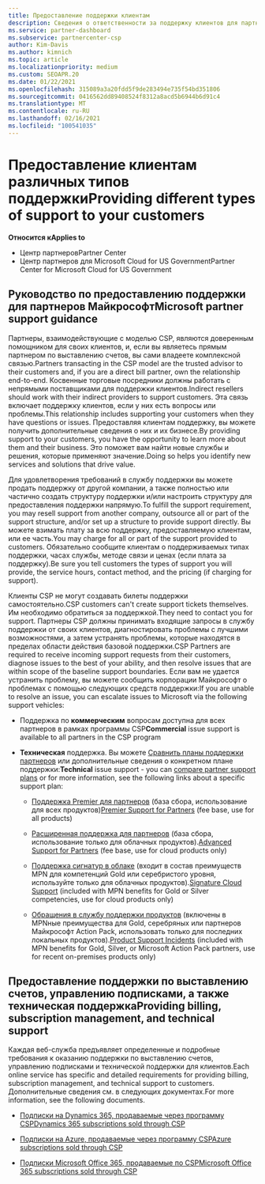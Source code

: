 ```yaml
---
title: Предоставление поддержки клиентам
description: Сведения о ответственности за поддержку клиентов для партнеров в программе CSP. Рассматривается поддержка выставления счетов, управления подписками и технических проблем.
ms.service: partner-dashboard
ms.subservice: partnercenter-csp
author: Kim-Davis
ms.author: kimnich
ms.topic: article
ms.localizationpriority: medium
ms.custom: SEOAPR.20
ms.date: 01/22/2021
ms.openlocfilehash: 315089a3a20fdd5f9de283494e735f54bd351806
ms.sourcegitcommit: 0416562dd89408524f8312a8acd5b6944b6d91c4
ms.translationtype: MT
ms.contentlocale: ru-RU
ms.lasthandoff: 02/16/2021
ms.locfileid: "100541035"
---
```

# <a name="providing-different-types-of-support-to-your-customers"></a><span data-ttu-id="e531a-104">Предоставление клиентам различных типов поддержки</span><span class="sxs-lookup"><span data-stu-id="e531a-104">Providing different types of support to your customers</span></span>

<span data-ttu-id="e531a-105">**Относится к**</span><span class="sxs-lookup"><span data-stu-id="e531a-105">**Applies to**</span></span>

-  <span data-ttu-id="e531a-106">Центр партнеров</span><span class="sxs-lookup"><span data-stu-id="e531a-106">Partner Center</span></span>
-  <span data-ttu-id="e531a-107">Центр партнеров для Microsoft Cloud for US Government</span><span class="sxs-lookup"><span data-stu-id="e531a-107">Partner Center for Microsoft Cloud for US Government</span></span>


## <a name="microsoft-partner-support-guidance"></a><span data-ttu-id="e531a-108">Руководство по предоставлению поддержки для партнеров Майкрософт</span><span class="sxs-lookup"><span data-stu-id="e531a-108">Microsoft partner support guidance</span></span>

<span data-ttu-id="e531a-109">Партнеры, взаимодействующие с моделью CSP, являются доверенным помощником для своих клиентов, и, если вы являетесь прямым партнером по выставлению счетов, вы сами владеете комплексной связью.</span><span class="sxs-lookup"><span data-stu-id="e531a-109">Partners transacting in the CSP model are the trusted advisor to their customers and, if you are a direct bill partner, own the relationship end-to-end.</span></span> <span data-ttu-id="e531a-110">Косвенные торговые посредники должны работать с непрямыми поставщиками для поддержки клиентов.</span><span class="sxs-lookup"><span data-stu-id="e531a-110">Indirect resellers should work with their indirect providers to support customers.</span></span> <span data-ttu-id="e531a-111">Эта связь включает поддержку клиентов, если у них есть вопросы или проблемы.</span><span class="sxs-lookup"><span data-stu-id="e531a-111">This relationship includes supporting your customers when they have questions or issues.</span></span> <span data-ttu-id="e531a-112">Предоставляя клиентам поддержку, вы можете получить дополнительные сведения о них и их бизнесе.</span><span class="sxs-lookup"><span data-stu-id="e531a-112">By providing support to your customers, you have the opportunity to learn more about them and their business.</span></span> <span data-ttu-id="e531a-113">Это поможет вам найти новые службы и решения, которые применяют значение.</span><span class="sxs-lookup"><span data-stu-id="e531a-113">Doing so helps you identify new services and solutions that drive value.</span></span>

<span data-ttu-id="e531a-114">Для удовлетворения требований в службу поддержки вы можете продать поддержку от другой компании, а также полностью или частично создать структуру поддержки и/или настроить структуру для предоставления поддержки напрямую.</span><span class="sxs-lookup"><span data-stu-id="e531a-114">To fulfill the support requirement, you may resell support from another company, outsource all or part of the support structure, and/or set up a structure to provide support directly.</span></span> <span data-ttu-id="e531a-115">Вы можете взимать плату за всю поддержку, предоставляемую клиентам, или ее часть.</span><span class="sxs-lookup"><span data-stu-id="e531a-115">You may charge for all or part of the support provided to customers.</span></span> <span data-ttu-id="e531a-116">Обязательно сообщите клиентам о поддерживаемых типах поддержки, часах службы, методе связи и ценах (если плата за поддержку).</span><span class="sxs-lookup"><span data-stu-id="e531a-116">Be sure you tell customers the types of support you will provide, the service hours, contact method, and the pricing (if charging for support).</span></span>

<span data-ttu-id="e531a-117">Клиенты CSP не могут создавать билеты поддержки самостоятельно.</span><span class="sxs-lookup"><span data-stu-id="e531a-117">CSP customers can't create support tickets themselves.</span></span> <span data-ttu-id="e531a-118">Им необходимо обратиться за поддержкой.</span><span class="sxs-lookup"><span data-stu-id="e531a-118">They need to contact you for support.</span></span> <span data-ttu-id="e531a-119">Партнеры CSP должны принимать входящие запросы в службу поддержки от своих клиентов, диагностировать проблемы с лучшими возможностями, а затем устранять проблемы, которые находятся в пределах области действия базовой поддержки.</span><span class="sxs-lookup"><span data-stu-id="e531a-119">CSP Partners are required to receive incoming support requests from their customers, diagnose issues to the best of your ability, and then resolve issues that are within scope of the baseline support boundaries.</span></span> <span data-ttu-id="e531a-120">Если вам не удается устранить проблему, вы можете сообщить корпорации Майкрософт о проблемах с помощью следующих средств поддержки:</span><span class="sxs-lookup"><span data-stu-id="e531a-120">If you are unable to resolve an issue, you can escalate issues to Microsoft via the following support vehicles:</span></span>

- <span data-ttu-id="e531a-121">Поддержка по **коммерческим** вопросам доступна для всех партнеров в рамках программы CSP</span><span class="sxs-lookup"><span data-stu-id="e531a-121">**Commercial** issue support is available to all partners in the CSP program</span></span>

- <span data-ttu-id="e531a-122">**Техническая** поддержка. Вы можете [Сравнить планы поддержки партнеров](https://partner.microsoft.com/support/partnersupport) или дополнительные сведения о конкретном плане поддержки:</span><span class="sxs-lookup"><span data-stu-id="e531a-122">**Technical** issue support - you can [compare partner support plans](https://partner.microsoft.com/support/partnersupport) or for more information, see the following links  about a specific support plan:</span></span>

  - <span data-ttu-id="e531a-123">[Поддержка Premier для партнеров](https://partner.microsoft.com/support/microsoft-services-premier-support) (база сбора, использование для всех продуктов)</span><span class="sxs-lookup"><span data-stu-id="e531a-123">[Premier Support for Partners](https://partner.microsoft.com/support/microsoft-services-premier-support) (fee base, use for all products)</span></span>

  - <span data-ttu-id="e531a-124">[Расширенная поддержка для партнеров](https://partner.microsoft.com/support/advanced-cloud-support) (база сбора, использование только для облачных продуктов).</span><span class="sxs-lookup"><span data-stu-id="e531a-124">[Advanced Support for Partners](https://partner.microsoft.com/support/advanced-cloud-support) (fee base, use for cloud products only)</span></span>

  - <span data-ttu-id="e531a-125">[Поддержка сигнатур в облаке](manage-your-partner-network-benefits.md) (входит в состав преимуществ MPN для компетенций Gold или серебристого уровня, используйте только для облачных продуктов).</span><span class="sxs-lookup"><span data-stu-id="e531a-125">[Signature Cloud Support](manage-your-partner-network-benefits.md) (included with MPN benefits for Gold or Silver competencies, use for cloud products only)</span></span>

  - <span data-ttu-id="e531a-126">[Обращения в службу поддержки продуктов](manage-your-partner-network-benefits.md) (включены в MPNные преимущества для Gold, серебряных или партнеров Майкрософт Action Pack, использовать только для последних локальных продуктов).</span><span class="sxs-lookup"><span data-stu-id="e531a-126">[Product Support Incidents](manage-your-partner-network-benefits.md) (included with MPN benefits for Gold, Silver, or Microsoft Action Pack partners, use for recent on-premises products only)</span></span>

## <a name="providing-billing-subscription-management-and-technical-support"></a><span data-ttu-id="e531a-127">Предоставление поддержки по выставлению счетов, управлению подписками, а также техническая поддержка</span><span class="sxs-lookup"><span data-stu-id="e531a-127">Providing billing, subscription management, and technical support</span></span> 

<span data-ttu-id="e531a-128">Каждая веб-служба предъявляет определенные и подробные требования к оказанию поддержки по выставлению счетов, управлению подписками и технической поддержки для клиентов.</span><span class="sxs-lookup"><span data-stu-id="e531a-128">Each online service has specific and detailed requirements for providing billing, subscription management, and technical support to customers.</span></span> <span data-ttu-id="e531a-129">Дополнительные сведения см. в следующих документах.</span><span class="sxs-lookup"><span data-stu-id="e531a-129">For more information, see the following documents.</span></span>

- [<span data-ttu-id="e531a-130">Подписки на Dynamics 365, продаваемые через программу CSP</span><span class="sxs-lookup"><span data-stu-id="e531a-130">Dynamics 365 subscriptions sold through CSP</span></span>](https://www.microsoftpartnercommunity.com/t5/CSP/Microsoft-Partner-Support-Guidance/m-p/5262#M30)

- [<span data-ttu-id="e531a-131">Подписки на Azure, продаваемые через программу CSP</span><span class="sxs-lookup"><span data-stu-id="e531a-131">Azure subscriptions sold through CSP</span></span>](https://www.microsoftpartnercommunity.com/t5/CSP/Microsoft-Partner-Support-Guidance/m-p/5263#M31)

- [<span data-ttu-id="e531a-132">Подписки Microsoft Office 365, продаваемые по CSP</span><span class="sxs-lookup"><span data-stu-id="e531a-132">Microsoft Office 365 subscriptions sold through CSP</span></span>](https://www.microsoftpartnercommunity.com/t5/CSP/Microsoft-Partner-Support-Guidance/m-p/5264#M32)

